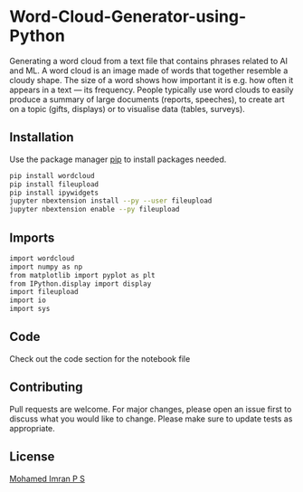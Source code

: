 # Word-Cloud-Generator-using-Python
Generating a word cloud from a text file that contains phrases related to AI and ML.
A word cloud is an image made of words that together resemble a cloudy shape. The size of a word shows how important it is e.g. how often it appears in a text — its frequency.
People typically use word clouds to easily produce a summary of large documents (reports, speeches), to create art on a topic (gifts, displays) or to visualise data (tables, surveys).

## Installation

Use the package manager [pip](https://pip.pypa.io/en/stable/) to install packages needed.
```bash
pip install wordcloud
pip install fileupload
pip install ipywidgets
jupyter nbextension install --py --user fileupload
jupyter nbextension enable --py fileupload
```
## Imports
```bash
import wordcloud
import numpy as np
from matplotlib import pyplot as plt
from IPython.display import display
import fileupload
import io
import sys
```
## Code
Check out the code section for the notebook file

## Contributing
Pull requests are welcome. For major changes, please open an issue first to discuss what you would like to change.
Please make sure to update tests as appropriate.

## License
[Mohamed Imran P S](https://linkedin.com/in/mohamedimranps)

